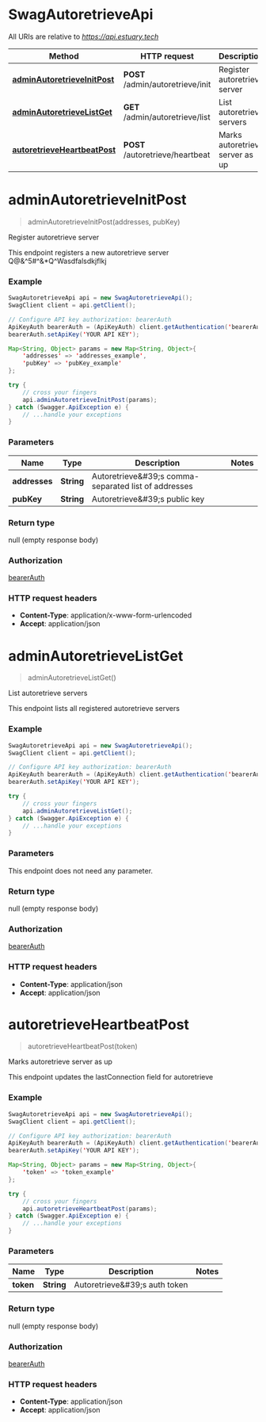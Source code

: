 # SwagAutoretrieveApi

All URIs are relative to *https://api.estuary.tech*

Method | HTTP request | Description
------------- | ------------- | -------------
[**adminAutoretrieveInitPost**](SwagAutoretrieveApi.md#adminAutoretrieveInitPost) | **POST** /admin/autoretrieve/init | Register autoretrieve server
[**adminAutoretrieveListGet**](SwagAutoretrieveApi.md#adminAutoretrieveListGet) | **GET** /admin/autoretrieve/list | List autoretrieve servers
[**autoretrieveHeartbeatPost**](SwagAutoretrieveApi.md#autoretrieveHeartbeatPost) | **POST** /autoretrieve/heartbeat | Marks autoretrieve server as up


<a name="adminAutoretrieveInitPost"></a>
# **adminAutoretrieveInitPost**
> adminAutoretrieveInitPost(addresses, pubKey)

Register autoretrieve server

This endpoint registers a new autoretrieve server Q@&amp;^5#^&amp;*Q^Wasdfalsdkjflkj

### Example
```java
SwagAutoretrieveApi api = new SwagAutoretrieveApi();
SwagClient client = api.getClient();

// Configure API key authorization: bearerAuth
ApiKeyAuth bearerAuth = (ApiKeyAuth) client.getAuthentication('bearerAuth');
bearerAuth.setApiKey('YOUR API KEY');

Map<String, Object> params = new Map<String, Object>{
    'addresses' => 'addresses_example',
    'pubKey' => 'pubKey_example'
};

try {
    // cross your fingers
    api.adminAutoretrieveInitPost(params);
} catch (Swagger.ApiException e) {
    // ...handle your exceptions
}
```

### Parameters

Name | Type | Description  | Notes
------------- | ------------- | ------------- | -------------
 **addresses** | **String**| Autoretrieve\&#39;s comma-separated list of addresses |
 **pubKey** | **String**| Autoretrieve\&#39;s public key |

### Return type

null (empty response body)

### Authorization

[bearerAuth](../README.md#bearerAuth)

### HTTP request headers

 - **Content-Type**: application/x-www-form-urlencoded
 - **Accept**: application/json

<a name="adminAutoretrieveListGet"></a>
# **adminAutoretrieveListGet**
> adminAutoretrieveListGet()

List autoretrieve servers

This endpoint lists all registered autoretrieve servers

### Example
```java
SwagAutoretrieveApi api = new SwagAutoretrieveApi();
SwagClient client = api.getClient();

// Configure API key authorization: bearerAuth
ApiKeyAuth bearerAuth = (ApiKeyAuth) client.getAuthentication('bearerAuth');
bearerAuth.setApiKey('YOUR API KEY');

try {
    // cross your fingers
    api.adminAutoretrieveListGet();
} catch (Swagger.ApiException e) {
    // ...handle your exceptions
}
```

### Parameters
This endpoint does not need any parameter.

### Return type

null (empty response body)

### Authorization

[bearerAuth](../README.md#bearerAuth)

### HTTP request headers

 - **Content-Type**: application/json
 - **Accept**: application/json

<a name="autoretrieveHeartbeatPost"></a>
# **autoretrieveHeartbeatPost**
> autoretrieveHeartbeatPost(token)

Marks autoretrieve server as up

This endpoint updates the lastConnection field for autoretrieve

### Example
```java
SwagAutoretrieveApi api = new SwagAutoretrieveApi();
SwagClient client = api.getClient();

// Configure API key authorization: bearerAuth
ApiKeyAuth bearerAuth = (ApiKeyAuth) client.getAuthentication('bearerAuth');
bearerAuth.setApiKey('YOUR API KEY');

Map<String, Object> params = new Map<String, Object>{
    'token' => 'token_example'
};

try {
    // cross your fingers
    api.autoretrieveHeartbeatPost(params);
} catch (Swagger.ApiException e) {
    // ...handle your exceptions
}
```

### Parameters

Name | Type | Description  | Notes
------------- | ------------- | ------------- | -------------
 **token** | **String**| Autoretrieve\&#39;s auth token |

### Return type

null (empty response body)

### Authorization

[bearerAuth](../README.md#bearerAuth)

### HTTP request headers

 - **Content-Type**: application/json
 - **Accept**: application/json

